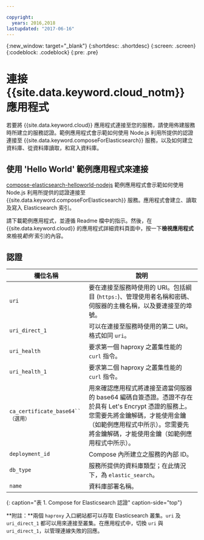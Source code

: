 ```yaml
---

copyright:
  years: 2016,2018
lastupdated: "2017-06-16"
---
```


{:new_window: target="_blank"}
{:shortdesc: .shortdesc}
{:screen: .screen}
{:codeblock: .codeblock}
{:pre: .pre}

# 連接 {{site.data.keyword.cloud_notm}} 應用程式

若要將 {{site.data.keyword.cloud}} 應用程式連接至您的服務，請使用佈建服務時所建立的服務認證。範例應用程式會示範如何使用 Node.js 利用所提供的認證連接至 {{site.data.keyword.composeForElasticsearch}} 服務，以及如何建立資料庫、從資料庫讀取，和寫入資料庫。

## 使用 'Hello World' 範例應用程式來連接

[compose-elasticsearch-helloworld-nodejs](https://github.com/IBM-Cloud/compose-elasticsearch-helloworld-nodejs) 範例應用程式會示範如何使用 Node.js 利用所提供的認證連接至 {{site.data.keyword.composeForElasticsearch}} 服務。應用程式會建立、讀取及寫入 Elasticsearch 索引。

請下載範例應用程式，並遵循 Readme 檔中的指示。然後，在 {{site.data.keyword.cloud}} 的應用程式詳細資料頁面中，按一下**檢視應用程式**來檢視*範例* 索引的內容。

## 認證

欄位名稱|說明
----------|-----------
`uri`|要在連接至服務時使用的 URI。包括綱目 (`https:`)、管理使用者名稱和密碼、伺服器的主機名稱，以及要連接至的埠號。
`uri_direct_1`|可以在連接至服務時使用的第二 URI。格式如同 `uri`。
`uri_health`|要求第一個 haproxy 之叢集性能的 `curl` 指令。
`uri_health_1`|要求第二個 haproxy 之叢集性能的 `curl` 指令。
`ca_certificate_base64``（選用）`|用來確認應用程式將連接至適當伺服器的 base64 編碼自簽憑證。憑證不存在於具有 Let's Encrypt 憑證的服務上。您需要先將金鑰解碼，才能使用金鑰（如範例應用程式中所示）。您需要先將金鑰解碼，才能使用金鑰（如範例應用程式中所示）。
`deployment_id`|Compose 內所建立之服務的內部 ID。
`db_type`|服務所提供的資料庫類型；在此情況下，為 `elastic_search`。
`name`|資料庫部署名稱。
{: caption="表 1. Compose for Elasticsearch 認證" caption-side="top"}

**附註：**兩個 `haproxy` 入口網站都可以存取 Elasticsearch 叢集。`uri` 及 `uri_direct_1` 都可以用來連接至叢集。在應用程式中，切換 `uri` 與 `uri_direct_1`，以管理連線失敗的回應。

